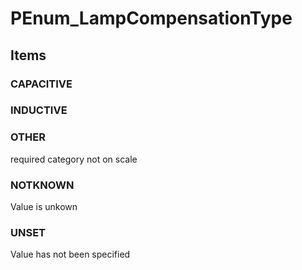 # PEnum_LampCompensationType

## Items

### CAPACITIVE


### INDUCTIVE


### OTHER
required category not on scale

### NOTKNOWN
Value is unkown

### UNSET
Value has not been specified
